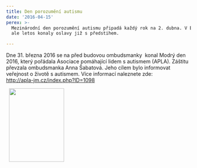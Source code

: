 ```yaml
---
title: Den porozumění autismu
date: '2016-04-15'
perex: >-
  Mezinárodní den porozumění autismu připadá každý rok na 2. dubna. V Brně se
  ale letos konaly oslavy již s předstihem.

---
```



<p>Dne 31. března 2016&nbsp;se na&nbsp;před&nbsp;budovou ombudsmanky&nbsp;&nbsp;konal Modrý den 2016, který pořádala Asociace pomáhající lidem s autismem (APLA). Záštitu převzala ombudsmanka Anna Šabatová. Jeho cílem bylo informovat veřejnost o životě s autismem. Více informací naleznete zde: <br /><a title="Otevření do nového okna" href="http://apla-jm.cz/index.php?ID=1098" target="_blank">http://apla-jm.cz/index.php?ID=1098</a>&nbsp;<img alt="" src="typo3/ext/od_linkdesc/icons/external.gif" class="od_linkdesc_icon_external" /></p><p><a href="typo3/#" onclick="window.close();"></a>&nbsp;&nbsp;<a href="typo3/#" onclick="window.close();"><img border="0" src="typo3temp/pics/5d4633d1a9.jpg" height="200" width="150" alt="" /></a><a href="typo3/#" onclick="window.close();"></a></p>

